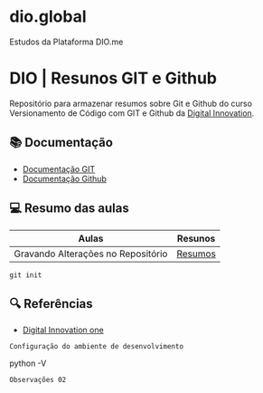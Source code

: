 # dio.global
Estudos da Plataforma DIO.me

# DIO | Resunos GIT e Github

Repositório para armazenar resumos sobre Git e Github do curso Versionamento de Código com GIT e Github da [Digital Innovation](https://web.dio.me/).

## 📚 Documentação
- [Documentação GIT](https://git-scm.com/doc)
- [Documentação Github](https://docs.github.com/)

## 💻 Resumo das aulas

| Aulas | Resunos |
|------|-------|
| Gravando Alterações no Repositório | [Resumos]()

```
git init
```

## 🔍 Referências
- [Digital Innovation one]()

```
Configuração do ambiente de desenvolvimento
```
python -V


```
Observações 02
```

